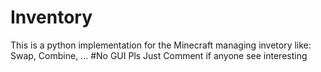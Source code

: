 # Inventory
This is a python implementation for the Minecraft managing invetory like:  Swap, Combine, ...
#No GUI
Pls Just Comment if anyone see interesting

